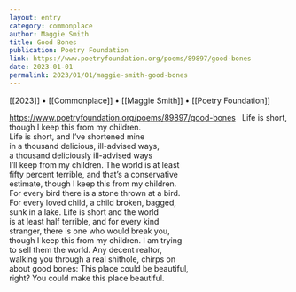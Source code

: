 ```yaml
---
layout: entry
category: commonplace
author: Maggie Smith
title: Good Bones
publication: Poetry Foundation
link: https://www.poetryfoundation.org/poems/89897/good-bones
date: 2023-01-01
permalink: 2023/01/01/maggie-smith-good-bones
---
```


[[2023]] • [[Commonplace]] • [[Maggie Smith]] • [[Poetry Foundation]]

https://www.poetryfoundation.org/poems/89897/good-bones
 
Life is short, though I keep this from my children.
<br>Life is short, and I’ve shortened mine
<br>in a thousand delicious, ill-advised ways,
<br>a thousand deliciously ill-advised ways
<br>I’ll keep from my children. The world is at least
<br>fifty percent terrible, and that’s a conservative
<br>estimate, though I keep this from my children.
<br>For every bird there is a stone thrown at a bird.
<br>For every loved child, a child broken, bagged,
<br>sunk in a lake. Life is short and the world
<br>is at least half terrible, and for every kind
<br>stranger, there is one who would break you,
<br>though I keep this from my children. I am trying
<br>to sell them the world. Any decent realtor,
<br>walking you through a real shithole, chirps on
<br>about good bones: This place could be beautiful,
<br>right? You could make this place beautiful.
